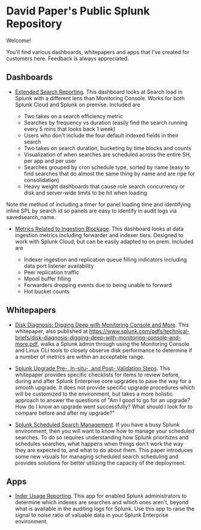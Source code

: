 # David Paper's Public Splunk Repository

Welcome! 

You'll find various dashboards, whitepapers and apps that I've created for customers here. Feedback is always appreciated.

## Dashboards

* [Extended Search Reporting](https://github.com/dpaper-splunk/public/blob/master/dashboards/extended_search_reporting.xml). This dashboard looks at Search load in Splunk with a different lens than Monitoring Console. Works for both Splunk Cloud and Splunk on premise. Included are 

  * Two takes on a search efficiency metric
  * Searches by frequency vs duration (easily find the search running every 5 mins that looks back 1 week)
  * Users who don't include the four default indexed fields in their search
  * Two takes on search duration, bucketing by time blocks and counts
  * Visualization of when searches are scheduled across the entire SH, per app and per user
  * Searches grouped by cron schedule type, sorted by name (easy to find searches that do almost the same thing by name and are ripe for consolidation)
  * Heavy weight dashboards that cause role search concurrency or disk and server-wide limits to be hit when loading

Note the method of including a timer for panel loading time and identifying inline SPL by search id so panels are easy to identify in audit logs via savedsearch_name.
  
* [Metrics Related to Ingestion Blockage](https://github.com/dpaper-splunk/public/blob/master/dashboards/metrics_related_to_ingestion_blockage.xml). This dashboard looks at data ingestion metrics including forwarder and indexer tiers. Designed to work with Splunk Cloud, but can be easily adapted to on prem. Included are

  * Indexer ingestion and replication queue filling indicators including data port listener availability
  * Peer replication traffic
  * Mpool buffer filling
  * Forwarders dropping events due to being unable to forward
  * Hot bucket counts

## Whitepapers

* [Disk Diagnosis: Digging Deep with Monitoring Console and More](https://github.com/dpaper-splunk/public/blob/master/whitepapers/Digging%20Deep%20into%20Disk%20Diagnoses.pdf). This whitepaper, also published at https://www.splunk.com/pdfs/technical-briefs/disk-diagnosis-digging-deep-with-monitoring-console-and-more.pdf, walks a Splunk admin through using the Monitoring Console and Linux CLI tools to closely observe disk performance to determine if a number of metrics are within an acceptable range. 

* [Splunk Upgrade Pre-, In-situ-, and Post- Validation Steps](https://github.com/dpaper-splunk/public/blob/master/whitepapers/Upgrade%20pre-%2C%20in-situ-%2C%20and%20post-%20validation%20steps.pdf). This whitepaper provides specific checklists for items to review before, during and after Splunk Enterprise core upgrades to pave the way for a smooth upgrade. It does not provide specific upgrade procedures which will be customized to the environment, but takes a more holistic approach to answer the questions of "Am I good to go for an upgrade? How do I know an upgrade went successfully? What should I look for to compare before and after my upgrade?"

* [Splunk Scheduled Search Management](https://github.com/dpaper-splunk/public/blob/master/whitepapers/Splunk%20Scheduled%20Search%20Management.pdf). If you have a busy Splunk environment, then you will want to know how to manage your scheduled searches. To do so requires understanding how Splunk prioritizes and schedules searches, what happens when things don't work the way they are expected to, and what to do about them. This paper introduces some new visuals for managing scheduled search scheduling and provides solutions for better utilizing the capacity of the deployment.

## Apps

* [Inder Usage Reporting](https://github.com/dpaper-splunk/public/tree/master/apps/IUR). This app for enabled Splunk administrators to determine which indexes are searches and which ones aren't, beyond what is available in the auditing logs for Splunk. Use this app to raise the signal to noise ratio of valuable data in your Splunk Enterprise environment.
